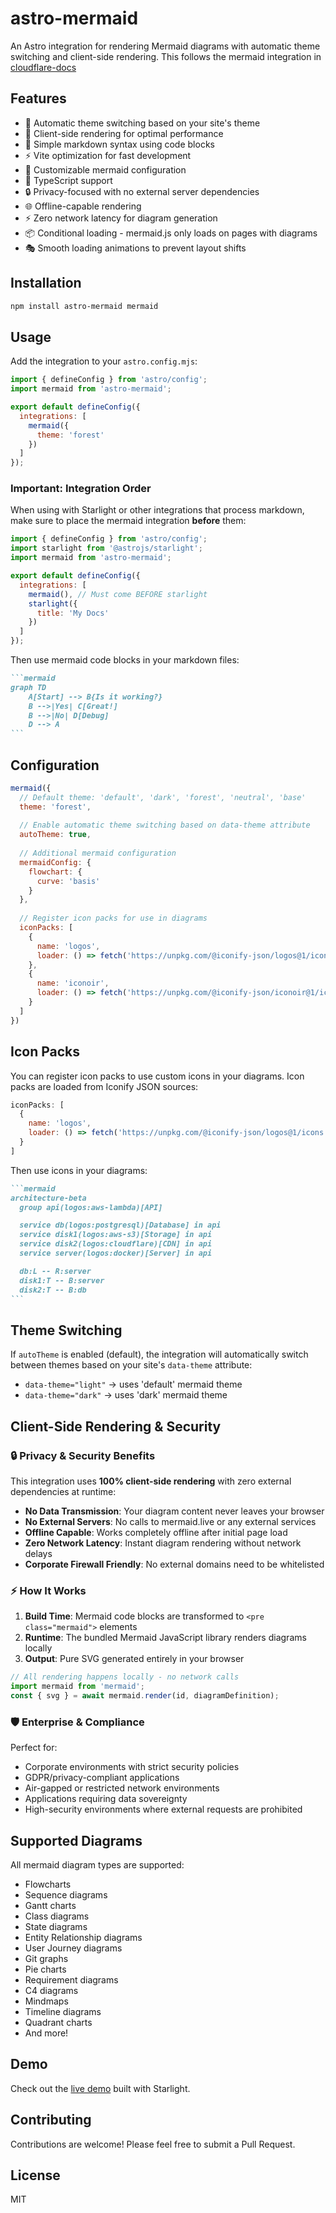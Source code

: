 # astro-mermaid

An Astro integration for rendering Mermaid diagrams with automatic theme switching and client-side rendering. This follows the mermaid integration in [cloudflare-docs](https://github.com/cloudflare/cloudflare-docs)

## Features

- 🎨 Automatic theme switching based on your site's theme
- 🚀 Client-side rendering for optimal performance
- 📝 Simple markdown syntax using code blocks
- ⚡ Vite optimization for fast development
- 🔧 Customizable mermaid configuration
- 🎯 TypeScript support
- 🔒 Privacy-focused with no external server dependencies
- 🌐 Offline-capable rendering
- ⚡ Zero network latency for diagram generation
- 📦 Conditional loading - mermaid.js only loads on pages with diagrams
- 🎭 Smooth loading animations to prevent layout shifts

## Installation

```bash
npm install astro-mermaid mermaid
```

## Usage

Add the integration to your `astro.config.mjs`:

```js
import { defineConfig } from 'astro/config';
import mermaid from 'astro-mermaid';

export default defineConfig({
  integrations: [
    mermaid({
      theme: 'forest'
    })
  ]
});
```

### Important: Integration Order

When using with Starlight or other integrations that process markdown, make sure to place the mermaid integration **before** them:

```js
import { defineConfig } from 'astro/config';
import starlight from '@astrojs/starlight';
import mermaid from 'astro-mermaid';

export default defineConfig({
  integrations: [
    mermaid(), // Must come BEFORE starlight
    starlight({
      title: 'My Docs'
    })
  ]
});
```

Then use mermaid code blocks in your markdown files:

````markdown
```mermaid
graph TD
    A[Start] --> B{Is it working?}
    B -->|Yes| C[Great!]
    B -->|No| D[Debug]
    D --> A
```
````

## Configuration

```js
mermaid({
  // Default theme: 'default', 'dark', 'forest', 'neutral', 'base'
  theme: 'forest',
  
  // Enable automatic theme switching based on data-theme attribute
  autoTheme: true,
  
  // Additional mermaid configuration
  mermaidConfig: {
    flowchart: {
      curve: 'basis'
    }
  },
  
  // Register icon packs for use in diagrams
  iconPacks: [
    {
      name: 'logos',
      loader: () => fetch('https://unpkg.com/@iconify-json/logos@1/icons.json').then(res => res.json())
    },
    {
      name: 'iconoir',
      loader: () => fetch('https://unpkg.com/@iconify-json/iconoir@1/icons.json').then(res => res.json())
    }
  ]
})
```

## Icon Packs

You can register icon packs to use custom icons in your diagrams. Icon packs are loaded from Iconify JSON sources:

```js
iconPacks: [
  {
    name: 'logos',
    loader: () => fetch('https://unpkg.com/@iconify-json/logos@1/icons.json').then(res => res.json())
  }
]
```

Then use icons in your diagrams:

````markdown
```mermaid
architecture-beta
  group api(logos:aws-lambda)[API]

  service db(logos:postgresql)[Database] in api
  service disk1(logos:aws-s3)[Storage] in api
  service disk2(logos:cloudflare)[CDN] in api
  service server(logos:docker)[Server] in api

  db:L -- R:server
  disk1:T -- B:server
  disk2:T -- B:db
```
````

## Theme Switching

If `autoTheme` is enabled (default), the integration will automatically switch between themes based on your site's `data-theme` attribute:

- `data-theme="light"` → uses 'default' mermaid theme
- `data-theme="dark"` → uses 'dark' mermaid theme

## Client-Side Rendering & Security

### 🔒 Privacy & Security Benefits

This integration uses **100% client-side rendering** with zero external dependencies at runtime:

- **No Data Transmission**: Your diagram content never leaves your browser
- **No External Servers**: No calls to mermaid.live or any external services
- **Offline Capable**: Works completely offline after initial page load
- **Zero Network Latency**: Instant diagram rendering without network delays
- **Corporate Firewall Friendly**: No external domains need to be whitelisted

### ⚡ How It Works

1. **Build Time**: Mermaid code blocks are transformed to `<pre class="mermaid">` elements
2. **Runtime**: The bundled Mermaid JavaScript library renders diagrams locally
3. **Output**: Pure SVG generated entirely in your browser

```javascript
// All rendering happens locally - no network calls
import mermaid from 'mermaid';
const { svg } = await mermaid.render(id, diagramDefinition);
```

### 🛡️ Enterprise & Compliance

Perfect for:
- Corporate environments with strict security policies
- GDPR/privacy-compliant applications  
- Air-gapped or restricted network environments
- Applications requiring data sovereignty
- High-security environments where external requests are prohibited

## Supported Diagrams

All mermaid diagram types are supported:

- Flowcharts
- Sequence diagrams
- Gantt charts
- Class diagrams
- State diagrams
- Entity Relationship diagrams
- User Journey diagrams
- Git graphs
- Pie charts
- Requirement diagrams
- C4 diagrams
- Mindmaps
- Timeline diagrams
- Quadrant charts
- And more!

## Demo

Check out the [live demo](https://starlight-mermaid-demo.netlify.app/) built with Starlight.

## Contributing

Contributions are welcome! Please feel free to submit a Pull Request.

## License

MIT
